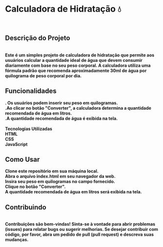 <h1><b>Calculadora de Hidratação 💧 <b></h1>
<br>
<h2>Descrição do Projeto</h2>
<br>
Este é um simples projeto de calculadora de hidratação que permite aos usuários calcular a quantidade ideal de água que devem consumir diariamente com base no seu peso corporal. A calculadora utiliza uma fórmula padrão que recomenda aproximadamente 30ml de água por quilograma de peso corporal por dia.
<br>
<h2>Funcionalidades</h2>
<b>.</b> Os usuários podem inserir seu peso em quilogramas.
  <br>
<b>.</b>Ao clicar no botão "Converter", a calculadora determina a quantidade recomendada de água em litros.
    <br>
<b>.</b>A quantidade recomendada de água é exibida na tela.
    <br>
<br>
Tecnologias Utilizadas
  <br>
HTML
    <br>
CSS
    <br>
JavaScript
    <br>
<h2>Como Usar</h2>
Clone este repositório em sua máquina local.
    <br>
Abra o arquivo index.html em seu navegador da web.
    <br>
Insira seu peso em quilogramas no campo fornecido.
    <br>
Clique no botão "Converter".
    <br>
A quantidade recomendada de água em litros será exibida na tela.
    <br>
<h2>Contribuindo</h2>
    <br>
Contribuições são bem-vindas! Sinta-se à vontade para abrir problemas (issues) para relatar bugs ou sugerir melhorias. Se desejar contribuir com código, por favor, abra um pedido de pull (pull request) e descreva suas mudanças.
